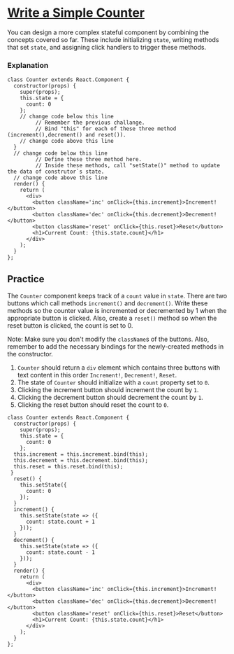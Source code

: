 # [Write a Simple Counter](https://www.freecodecamp.org/learn/front-end-development-libraries/react/write-a-simple-counter)

You can design a more complex stateful component by combining the concepts covered so far. These include initializing `state`, writing methods that set `state`, and assigning click handlers to trigger these methods.

### Explanation
```
class Counter extends React.Component {
  constructor(props) {
    super(props);
    this.state = {
      count: 0
    };
    // change code below this line
         // Remember the previous challange. 
         // Bind "this" for each of these three method (increment(),decrement() and reset()).
    // change code above this line
  }
  // change code below this line
         // Define these three method here.
         // Inside these methods, call "setState()" method to update the data of construtor`s state. 
  // change code above this line
  render() {
    return (
      <div>
        <button className='inc' onClick={this.increment}>Increment!</button>
        <button className='dec' onClick={this.decrement}>Decrement!</button>
        <button className='reset' onClick={this.reset}>Reset</button>
        <h1>Current Count: {this.state.count}</h1>
      </div>
    );
  }
};
```

## Practice 
The `Counter` component keeps track of a `count` value in `state`. There are two buttons which call methods `increment()` and `decrement()`. Write these methods so the counter value is incremented or decremented by 1 when the appropriate button is clicked. Also, create a `reset()` method so when the reset button is clicked, the count is set to 0.

Note: Make sure you don't modify the `className`s of the buttons. Also, remember to add the necessary bindings for the newly-created methods in the constructor.

1. `Counter` should return a `div` element which contains three buttons with text content in this order `Increment!`, `Decrement!`, `Reset`.
2. The state of `Counter` should initialize with a `count` property set to `0`.
3. Clicking the increment button should increment the count by `1`.
4. Clicking the decrement button should decrement the count by `1`.
5. Clicking the reset button should reset the count to `0`.

```
class Counter extends React.Component {
  constructor(props) {
    super(props);
    this.state = {
      count: 0
    };
  this.increment = this.increment.bind(this);
  this.decrement = this.decrement.bind(this);
  this.reset = this.reset.bind(this);
 }
  reset() {
    this.setState({
      count: 0
    });
  }
  increment() {
    this.setState(state => ({
      count: state.count + 1
    }));
  }
  decrement() {
    this.setState(state => ({
      count: state.count - 1
    }));
  }
  render() {
    return (
      <div>
        <button className='inc' onClick={this.increment}>Increment!</button>
        <button className='dec' onClick={this.decrement}>Decrement!</button>
        <button className='reset' onClick={this.reset}>Reset</button>
        <h1>Current Count: {this.state.count}</h1>
      </div>
    );
  }
};
```